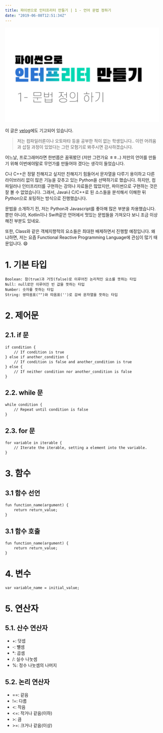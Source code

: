 ```yaml
---
title: 파이썬으로 인터프리터 만들기 | 1 - 언어 문법 정하기
date: "2019-06-08T12:51:34Z"
---
```


![](python_interpreter_1.png)

이 글은 [velog](https://velog.io/@devonnuri/%ED%8C%8C%EC%9D%B4%EC%8D%AC%EC%9C%BC%EB%A1%9C-%EC%9D%B8%ED%84%B0%ED%94%84%EB%A6%AC%ED%84%B0-%EB%A7%8C%EB%93%A4%EA%B8%B0-1-%EC%96%B8%EC%96%B4-%EB%AC%B8%EB%B2%95-%EC%A0%95%ED%95%98%EA%B8%B0-ibjwmybtpj)에도 기고되어 있습니다.

> 저는 컴파일러론이나 오토마타 등을 공부한 적이 없는 학생입니다.. 이런 어려움과 삽질 과정이 있었다는 그런 모험기로 봐주시면 감사하겠습니다.

어느날, 프로그래머라면 한번쯤은 꿈꿔봤던 (저만 그런가요 ㅎㅎ..) 저만의 언어를 만들기 위해 이번에야말로 무언가를 만들어야 겠다는 생각이 들었습니다.

C나 C++은 정말 친해지고 싶지만 친해지기 힘들어서 문자열을 다루기 용이하고 다른 라이브러리 없이 많은 기능을 갖추고 있는 Python을 선택하기로 했습니다. 하지만, 컴파일러나 인터프리터를 구현하는 강의나 자료들은 많았지만, 파이썬으로 구현하는 것은 잘 볼 수 없었습니다. 그래서, Java나 C/C++로 된 소스들을 분석해서  이해한 뒤 Python으로 포팅하는 방식으로 진행했습니다.

문법을 소개하기 전, 저는 Python과 Javascript를 좋아해 많은 부분을 차용했습니다. 뿐만 아니라, Kotlin이나 Swift같은 언어에서 멋있는 문법들을 가져오다 보니 조금 이상해진 부분도 있네요.

또한, Class와 같은 객체지향적의 요소들은 최대한 배제하면서 진행할 예정입니다. 왜냐하면, 저는 요즘 Functional Reactive Programming Language에 관심이 많기 때문입니다. 😄

# 1. 기본 타입

```
Boolean: 참(true)과 거짓(false)로 이루어진 논리적인 요소를 뜻하는 타입
Null: null로만 이루어진 빈 값을 뜻하는 타입
Number: 숫자를 뜻하는 타입
String: 쌍따옴표("")와 따옴표('')로 감싸 문자열을 뜻하는 타입
```

# 2. 제어문
## 2.1. if 문
```
if condition {
    // If condition is true
} else if another_condition {
    // If condition is false and another_condition is true
} else {
    // If neither condition nor another_condition is false
}
```

## 2.2. while 문
```
while condition {
    // Repeat until condition is false
}
```

## 2.3. for 문
```
for variable in iterable {
    // Iterate the iterable, setting a element into the variable.
}
```

# 3. 함수

## 3.1 함수 선언
```
fun function_name(argument) {
    return return_value;
}
```

## 3.1 함수 호출
```
fun function_name(argument) {
    return return_value;
}
```

# 4. 변수
```
var variable_name = initial_value;
```

# 5. 연산자
## 5.1. 산수 연산자
* +: 덧셉
* -: 뺼셈
* *: 곱셈
* /: 실수 나눗셈
* %: 정수 나눗셈의 나머지

## 5.2. 논리 연산자
* ==: 같음
* !=: 다름
* <: 작음
* <=: 작거나 같음(이하)
* \>: 큼
* \>=: 크거나 같음(이상)